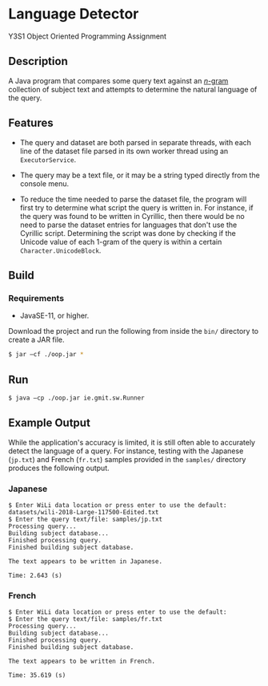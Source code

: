 # Language Detector

Y3S1 Object Oriented Programming Assignment

## Description

A Java program that compares some query text against an [*n*-gram](https://en.wikipedia.org/wiki/N-gram) collection of subject text and attempts to determine the natural language of the query.

## Features

- The query and dataset are both parsed in separate threads, with each line of the dataset file parsed in its own worker thread using an `ExecutorService`.

- The query may be a text file, or it may be a string typed directly from the console menu.

- To reduce the time needed to parse the dataset file, the program will first try to determine what script the query is written in. For instance, if the query was found to be written in Cyrillic, then there would be no need to parse the dataset entries for languages that don't use the Cyrillic script. Determining the script was done by checking if the Unicode value of each 1-gram of the query is within a certain `Character.UnicodeBlock`.

## Build

### Requirements

- JavaSE-11, or higher.

Download the project and run the following from inside the `bin/` directory to create a JAR file.

```sh
$ jar –cf ./oop.jar *
```

## Run

```sh
$ java –cp ./oop.jar ie.gmit.sw.Runner
```

## Example Output

While the application's accuracy is limited, it is still often able to accurately detect the language of a query. For instance, testing with the Japanese (`jp.txt`) and French (`fr.txt`) samples provided in the `samples/` directory produces the following output.

### Japanese

```
$ Enter WiLi data location or press enter to use the default: datasets/wili-2018-Large-117500-Edited.txt
$ Enter the query text/file: samples/jp.txt
Processing query...
Building subject database...
Finished processing query.
Finished building subject database.

The text appears to be written in Japanese.

Time: 2.643 (s)
```

### French

```
$ Enter WiLi data location or press enter to use the default:
$ Enter the query text/file: samples/fr.txt
Processing query...
Building subject database...
Finished processing query.
Finished building subject database.

The text appears to be written in French.

Time: 35.619 (s)
```
